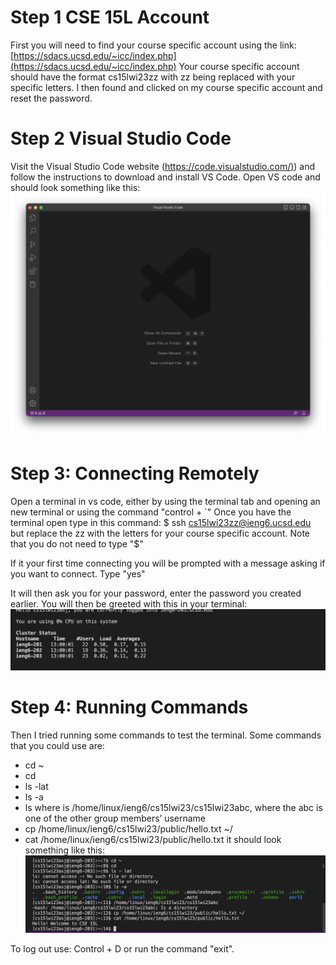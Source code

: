# Step 1 CSE 15L Account
First you will need to find your course specific account using the link:
[https://sdacs.ucsd.edu/~icc/index.php](https://sdacs.ucsd.edu/~icc/index.php)
Your course specific account should have the format cs15lwi23zz with zz being replaced with your specific letters.
I then found and clicked on my course specific account and reset the password.

# Step 2 Visual Studio Code
Visit the Visual Studio Code website ([https://code.visualstudio.com/)](https://code.visualstudio.com/)) and follow the instructions to download and install VS Code.
Open VS code and should look something like this:![Image](vscodess.png)

# Step 3: Connecting Remotely
Open a terminal in vs code, either by using the terminal tab and opening an new terminal or using the command "control + `" 
Once you have the terminal open type in this command: $ ssh cs15lwi23zz@ieng6.ucsd.edu but replace the zz with the letters for your course specific account.
Note that you do not need to type "$"

If it your first time connecting you will be prompted with a message asking if you want to connect. Type "yes"

It will then ask you for your password, enter the password you created earlier.
You will then be greeted with this in your terminal: ![Image](terminal1ss.png)

# Step 4: Running Commands
Then I tried running some commands to test the terminal. Some commands that you could use are:
* cd ~
* cd
* ls -lat
* ls -a
* ls <directory> where <directory> is /home/linux/ieng6/cs15lwi23/cs15lwi23abc, where the abc is one of the other group members’ username
* cp /home/linux/ieng6/cs15lwi23/public/hello.txt ~/
* cat /home/linux/ieng6/cs15lwi23/public/hello.txt
it should look something like this: ![Image](terminal2ss.png)
  
To log out use: Control + D or run the command "exit".

